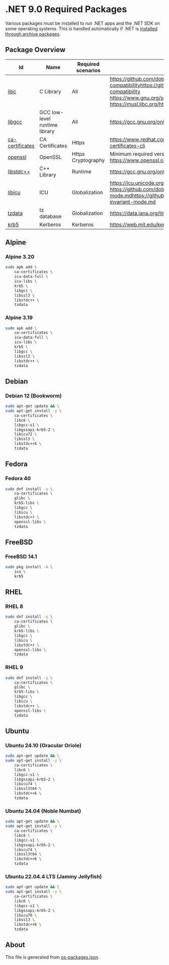 # .NET 9.0 Required Packages

Various packages must be installed to run .NET apps and the .NET SDK on some operating systems. This is handled automatically if .NET is [installed through archive packages](../../linux.md).

## Package Overview

| Id            | Name      | Required scenarios | Notes                   |
| ------------- | --------- | ------------- | ---------------------------- |
| [libc][0]     | C Library | All           | https://github.com/dotnet/core/blob/main/release-notes/9.0/supported-os.md#linux-compatibilityhttps://github.com/dotnet/core/blob/main/release-notes/9.0/supported-os.md#linux-compatibility<br>https://www.gnu.org/software/libc/libc.htmlhttps://www.gnu.org/software/libc/libc.html<br>https://musl.libc.org/https://musl.libc.org/ |
| [libgcc][1]   | GCC low-level runtime library | All | https://gcc.gnu.org/onlinedocs/gccint/Libgcc.htmlhttps://gcc.gnu.org/onlinedocs/gccint/Libgcc.html |
| [ca-certificates][2] | CA Certificates | Https | https://www.redhat.com/sysadmin/ca-certificates-clihttps://www.redhat.com/sysadmin/ca-certificates-cli |
| [openssl][3]  | OpenSSL   | Https<br>Cryptography | Minimum required version 1.1.1Minimum required version 1.1.1<br>https://www.openssl.org/https://www.openssl.org/ |
| [libstdc++][4] | C++ Library | Runtime    | https://gcc.gnu.org/onlinedocs/libstdc++/https://gcc.gnu.org/onlinedocs/libstdc++/ |
| [libicu][5]   | ICU       | Globalization | https://icu.unicode.orghttps://icu.unicode.org<br>https://github.com/dotnet/runtime/blob/main/docs/design/features/globalization-invariant-mode.mdhttps://github.com/dotnet/runtime/blob/main/docs/design/features/globalization-invariant-mode.md |
| [tzdata][6]   | tz database | Globalization | https://data.iana.org/time-zones/tz-link.htmlhttps://data.iana.org/time-zones/tz-link.html |
| [krb5][7]     | Kerberos  | Kerberos      | https://web.mit.edu/kerberoshttps://web.mit.edu/kerberos |
[0]: https://pkgs.org/search/?q=libc
[1]: https://pkgs.org/search/?q=libgcc
[2]: https://pkgs.org/search/?q=ca-certificates
[3]: https://pkgs.org/search/?q=openssl
[4]: https://pkgs.org/search/?q=libstdc++
[5]: https://pkgs.org/search/?q=libicu
[6]: https://pkgs.org/search/?q=tzdata
[7]: https://pkgs.org/search/?q=krb5

## Alpine

### Alpine 3.20

```bash
sudo apk add \
    ca-certificates \
    icu-data-full \
    icu-libs \
    krb5 \
    libgcc \
    libssl3 \
    libstdc++ \
    tzdata
```

### Alpine 3.19

```bash
sudo apk add \
    ca-certificates \
    icu-data-full \
    icu-libs \
    krb5 \
    libgcc \
    libssl3 \
    libstdc++ \
    tzdata
```

## Debian

### Debian 12 (Bookworm)

```bash
sudo apt-get update && \
sudo apt-get install -y \
    ca-certificates \
    libc6 \
    libgcc-s1 \
    libgssapi-krb5-2 \
    libicu72 \
    libssl3 \
    libstdc++6 \
    tzdata
```

## Fedora

### Fedora 40

```bash
sudo dnf install -y \
    ca-certificates \
    glibc \
    krb5-libs \
    libgcc \
    libicu \
    libstdc++ \
    openssl-libs \
    tzdata
```

## FreeBSD

### FreeBSD 14.1

```bash
sudo pkg install -A \
    icu \
    krb5
```

## RHEL

### RHEL 8

```bash
sudo dnf install -y \
    ca-certificates \
    glibc \
    krb5-libs \
    libgcc \
    libicu \
    libstdc++ \
    openssl-libs \
    tzdata
```

### RHEL 9

```bash
sudo dnf install -y \
    ca-certificates \
    glibc \
    krb5-libs \
    libgcc \
    libicu \
    libstdc++ \
    openssl-libs \
    tzdata
```

## Ubuntu

### Ubuntu 24.10 (Oracular Oriole)

```bash
sudo apt-get update && \
sudo apt-get install -y \
    ca-certificates \
    libc6 \
    libgcc-s1 \
    libgssapi-krb5-2 \
    libicu74 \
    libssl3t64 \
    libstdc++6 \
    tzdata
```

### Ubuntu 24.04 (Noble Numbat)

```bash
sudo apt-get update && \
sudo apt-get install -y \
    ca-certificates \
    libc6 \
    libgcc-s1 \
    libgssapi-krb5-2 \
    libicu74 \
    libssl3t64 \
    libstdc++6 \
    tzdata
```

### Ubuntu 22.04.4 LTS (Jammy Jellyfish)

```bash
sudo apt-get update && \
sudo apt-get install -y \
    ca-certificates \
    libc6 \
    libgcc-s1 \
    libgssapi-krb5-2 \
    libicu70 \
    libssl3 \
    libstdc++6 \
    tzdata
```

## About

This file is generated from [os-packages.json](os-packages.json).
